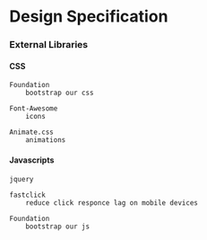 # Design Specification





### External Libraries

#### CSS

	Foundation
		bootstrap our css

	Font-Awesome
		icons

	Animate.css
		animations


#### Javascripts

	jquery

	fastclick
		reduce click responce lag on mobile devices

	Foundation
		bootstrap our js
